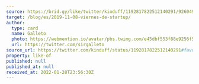 ```yaml
---
source: https://brid.gy/like/twitter/kinduff/1192817822512140291/926049230
target: /blog/es/2019-11-08-viernes-de-startup/
author:
  type: card
  name: Galleto
  photo: https://webmention.io/avatar/pbs.twimg.com/e45dbf553f88e9256f5e796fdb9fdadb890a3cb7a8948619c0ba902b89cdbb4b.jpg
  url: https://twitter.com/sirgalleto
source_url: https://twitter.com/kinduff/status/1192817822512140291#favorited-by-926049230
property: like-of
published: null
published_at: null
received_at: 2022-01-28T23:56:30Z
---
```


